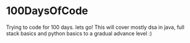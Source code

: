 # 100DaysOfCode
Trying to code for 100 days. lets go!
This will cover mostly dsa in java, full stack basics and python basics to a gradual advance level :)
